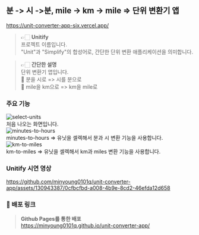 ## 분 -> 시 ->분, mile -> km -> mile => 단위 변환기 앱
https://unit-converter-app-six.vercel.app/

> 👉🏻 **Unitify** <br />
> 프로젝트 이름입니다. <br />
> "Unit"과 "Simplify"의 합성어로, 간단한 단위 변환 애플리케이션을 의미합니다.
> <br />

> 👉🏻 **간단한 설명** <br />
> 단위 변환기 앱입니다. <br />
> 📝 분을 시로 => 시를 분으로 <br />
> 📝 mile을 km으로 => km을 mile로 <br />

### 주요 기능 <br />
![select-units](https://github.com/minyoung0101q/unit-converter-app/assets/130943387/9ebc8585-d1e4-4664-9ab3-c6d30bd98630)
<br />
처음 나오는 화면입니다.
<br />
![minutes-to-hours](https://github.com/minyoung0101q/unit-converter-app/assets/130943387/44411b15-c97d-4030-bb02-cb4cfa3acdba)
<br />
minutes-to-hours => 유닛을 셀렉해서 분과 시 변환 기능을 사용합니다.
<br />
![km-to-miles](https://github.com/minyoung0101q/unit-converter-app/assets/130943387/c835eb48-1210-43ea-90d9-2a0b80c91ad7)
<br />
km-to-miles => 유닛을 셀렉해서 km과 miles 변환 기능을 사용합니다.

### Unitify 시연 영상 <br />
https://github.com/minyoung0101q/unit-converter-app/assets/130943387/0cfbcfbd-a008-4b9e-8cd2-46efda12d658
<br />

### **📝 배포 링크** <br />
> **Github Pages를 통한 배포** <br />
> https://minyoung0101q.github.io/unit-converter-app/








